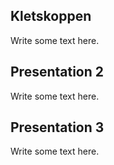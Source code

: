 ## Kletskoppen

Write some text here.

## Presentation 2

Write some text here.

## Presentation 3

Write some text here.